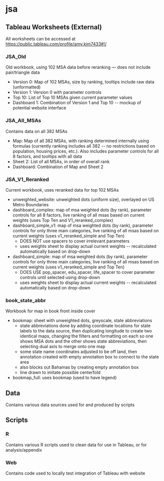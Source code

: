 # jsa

## Tableau Worksheets (External)
All worksheets can be accessed at https://public.tableau.com/profile/amy.kim7433#!/

### JSA_Old
Old workbook, using 102 MSA data before reranking — does not include pair/triangle data
- Version 0: Map of 102 MSAs, size by ranking, tooltips include raw data (unformatted)
- Version 1: Version 0 with parameter controls
- Top 10: List of Top 10 MSAs given current parameter values
- Dashboard 1: Combination of Version 1 and Top 10 -- mockup of potential website interface

### JSA_All_MSAs
Contains data on all 382 MSAs
- Map: Map of all 382 MSAs, with ranking determined internally using formulas (currently ranking includes all 382 -- no restrictions based on population, housing prices, etc.). Also includes parameter controls for all 8 factors, and tooltips with all data
- Sheet 2: List of all MSAs, in order of overall rank
- Dashboard: Combination of Map and Sheet 2

### JSA_V1_Reranked
Current workbook, uses reranked data for top 102 MSAs 
- unweighted_website: unweighted dots (uniform size), overlayed on US Metro Boundaries
- dashboard_complex: map of msa weighted dots (by rank), parameter controls for all 8 factors, live ranking of all msas based on current weights (uses Top Ten and V1_reranked_complex)
- dashboard_simple_v1: map of msa weighted dots (by rank), parameter controls for only three main categories, live ranking of all msas based on current weights (uses v1_reranked_simple and Top Ten)
  - DOES NOT use spacers to cover irrelevant parameters
  - uses weights sheet to display actual current weights -- recalculated automatically based on drop-down
- dashboard_simple: map of msa weighted dots (by rank), parameter controls for only three main categories, live ranking of all msas based on current weights (uses v1_reranked_simple and Top Ten)
  - DOES USE pop_spacer, edu_spacer, life_spacer to cover parameter controls until selected using drop-down
  - uses weights sheet to display actual current weights -- recalculated automatically based on drop-down
 
### book_state_abbr
Workbook for map in book front inside cover
- bookmap: sheet with unweighted dots, greyscale, state abbreviations
  - state abbreviations done by adding coordinate locations for state labels to the data source, then duplicating longitude to create two identical maps, changing the filters and formatting on each so one shows MSA dots and the other shows state abbreviations, then selecting dual axis to merge onto one map
  - some state name coordinates adjusted to be off land, then annotation created with empty annotation box to connect to the state area
  - also blocks out Bahamas by creating empty annotation box
  - line drawn to imitate possible centerfold 
- bookmap_full: uses bookmap (used to have legend)


## Data
Contains various data sources used for and produced by scripts

## Scripts
### R
Contains various R scripts used to clean data for use in Tableau, or for analysis/appendix

### Web
Contains code used to locally test integration of Tableau with website
